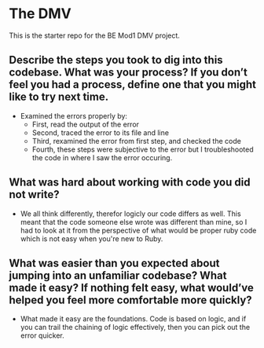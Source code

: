 # The DMV

This is the starter repo for the BE Mod1 DMV project.


## Describe the steps you took to dig into this codebase. What was your process? If you don’t feel you had a process, define one that you might like to try next time.

- Examined the errors properly by:
  - First, read the output of the error
  - Second, traced the error to its file and line
  - Third, rexamined the error from first step, and checked the code
  - Fourth, these steps were subjective to the error but I troubleshooted the code in where I saw the error occuring.

## What was hard about working with code you did not write?

- We all think differently, therefor logicly our code differs as well. This meant that the code someone else wrote was different than mine, so I had to look at it from the perspective of what would be proper ruby code which is not easy when you're new to Ruby.

## What was easier than you expected about jumping into an unfamiliar codebase? What made it easy? If nothing felt easy, what would’ve helped you feel more comfortable more quickly?

- What made it easy are the foundations. Code is based on logic, and if you can trail the chaining of logic effectively, then you can pick out the error quicker.

